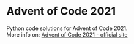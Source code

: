 # Advent of Code 2021
Python code solutions for Advent of Code 2021.  
More info on:
[Advent of Code 2021 - official site](https://adventofcode.com/2021)
